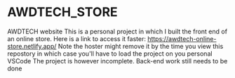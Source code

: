 # AWDTECH_STORE
AWDTECH website 
This is a personal project in which I built the front end of an online store.
Here is a link to access it faster:  https://awdtech-online-store.netlify.app/
Note the hoster might remove it by the time you view this repostory in which case you'll have to load the project on you personal VSCode
The project is however incomplete. Back-end work still needs to be done

